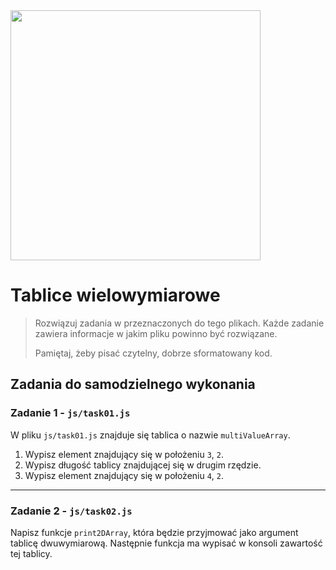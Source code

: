 <img src="http://coderslab.pl/img/coderslab-logo.png" width="400"/>

# Tablice wielowymiarowe

> Rozwiązuj zadania w przeznaczonych do tego plikach. Każde zadanie zawiera informacje w jakim pliku powinno być rozwiązane.
>
> Pamiętaj, żeby pisać czytelny, dobrze sformatowany kod.

## Zadania do samodzielnego wykonania

### Zadanie 1 - `js/task01.js`

W pliku `js/task01.js` znajduje się tablica o nazwie `multiValueArray`. 

1. Wypisz element znajdujący się w położeniu `3`, `2`.
1. Wypisz długość tablicy znajdującej się w drugim rzędzie.
1. Wypisz element znajdujący się w położeniu `4`, `2`.

---

### Zadanie 2 - `js/task02.js`

Napisz funkcje `print2DArray`, która będzie przyjmować  jako argument tablicę dwuwymiarową. Następnie funkcja ma wypisać w konsoli zawartość tej tablicy.




